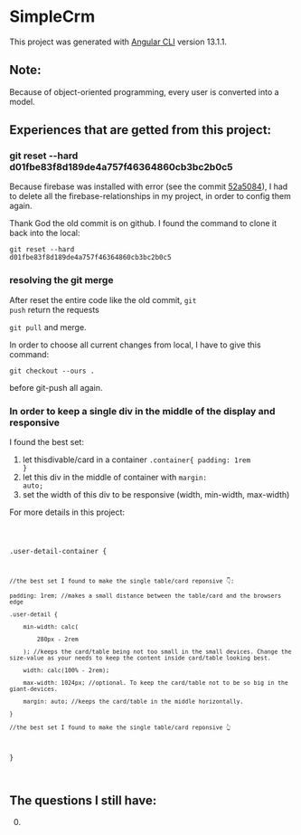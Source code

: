 # SimpleCrm

This project was generated with [Angular CLI](https://github.com/angular/angular-cli) version 13.1.1.

## Note:

Because of object-oriented programming, every user is converted into a model.

## Experiences that are getted from this project:

### git reset --hard d01fbe83f8d189de4a757f46364860cb3bc2b0c5

Because firebase was installed with error (see the commit <a href="https://github.com/daotunglam/simple-crm/commit/52a5084dd0199b6365b758141f9d3d299f1a35b3">52a5084</a>), I had to delete all the firebase-relationships in my project, in order to config them again.

Thank God the old commit is on github. I found the command to clone it back into the local:

<code>git reset --hard d01fbe83f8d189de4a757f46364860cb3bc2b0c5</code>

### resolving the git merge

After reset the entire code like the old commit, <code>git push</code> return the requests 

<code>git pull</code> and merge.

In order to choose all current changes from local, I have to give this command:

<code>git checkout --ours .</code>

before git-push all again.

### In order to keep a single div in the middle of the display and responsive

I found the best set:

1. let thisdivable/card in a container <code>.container{ padding: 1rem }</code>
2. let this div in the middle of container with <code>margin: auto;</code>
3. set the width of this div to be responsive (width, min-width, max-width)

For more details in this project:

<code>

.user-detail-container {

    //the best set I found to make the single table/card reponsive 👇:
    
    padding: 1rem; //makes a small distance between the table/card and the browsers edge
    
    .user-detail {
    
        min-width: calc(
    
            280px - 2rem
    
        ); //keeps the card/table being not too small in the small devices. Change the size-value as your needs to keep the content inside card/table looking best.
    
        width: calc(100% - 2rem);
    
        max-width: 1024px; //optional. To keep the card/table not to be so big in the giant-devices.
    
        margin: auto; //keeps the card/table in the middle horizontally.
    
    }
    
    //the best set I found to make the single table/card reponsive 👆

}

</code>

## The questions I still have:

0.